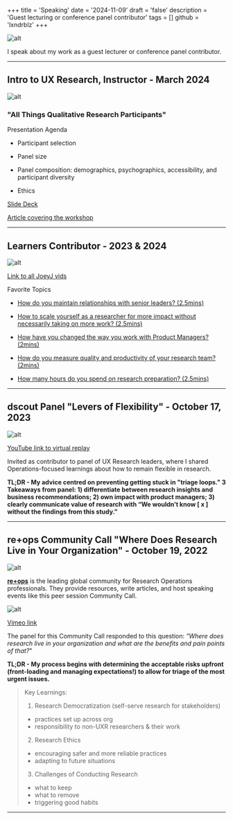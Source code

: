 +++
title = 'Speaking'
date = '2024-11-09'
draft = 'false'
description = 'Guest lecturing or conference panel contributor'
tags = []
github = 'lxndrblz'
+++

![alt](/images/portfolio/leading/speaking.png)

I speak about my work as a guest lecturer or conference panel contributor.

***

## Intro to UX Research, Instructor - March 2024

![alt](/images/portfolio/leading/learners_intro_uxr.png)

### "All Things Qualitative Research Participants" 

Presentation Agenda 

* Participant selection 

* Panel size

* Panel composition: demographics, psychographics, accessibility, and participant diversity 

* Ethics

[Slide Deck](https://docs.google.com/presentation/d/1XzvOco0yGJKJr7C665GbZyvsddSamo1K7EjXZwx1kjc/edit#slide=id.g2bf6f150df8_0_11)

[Article covering the workshop](https://www.linkedin.com/pulse/6-how-navigate-qualitative-research-select-right-dabhade-she-her--9vg2f/?trackingId=NBg4JRc2SLqRy6vXCNWrWw%3D%3D) 

***

## Learners Contributor - 2023 & 2024

![alt](/images/portfolio/leading/joeyj_learners.png)

[Link to all JoeyJ vids](https://landing.joinlearners.com/creator/joey-jakob)

Favorite Topics

- [How do you maintain relationships with senior leaders? (2.5mins)](https://landing.joinlearners.com/talk/how-do-you-maintain-relationships-with-senior-leadership_)

- [How to scale yourself as a researcher for more impact without necessarily taking on more work? (2.5mins)](https://landing.joinlearners.com/talk/how-can-you-scale-yourself-as-a-researcher-for-more-impact-without-necessarily-taking-on-more-work_)

- [How have you changed the way you work with Product Managers? (2mins)](https://landing.joinlearners.com/talk/how-have-you-changed-the-way-you-work-with-pms__)

- [How do you measure quality and productivity of your research team? (2mins)](https://landing.joinlearners.com/talk/how-do-you-measure-quality-and-productivity-of-your-research-team)

- [How many hours do you spend on research preparation? (2.5mins)](https://landing.joinlearners.com/talk/how-many-hours-do-you-spend-on-research-preparation)

***

## dscout Panel "Levers of Flexibility" - October 17, 2023

![alt](/images/portfolio/leading/colab.jpeg)

[YouTube link to virtual replay](https://youtu.be/YhvE8whw9QU?t=923&si=osfCaQJUTHW18ef0)

Invited as contributor to panel of UX Research leaders, where I shared Operations-focused learnings about how to remain flexible in research. 

**TL;DR - My advice centred on preventing getting stuck in "triage loops." 3 Takeaways from panel: 1) differentiate between research insights and business recommendations; 2) own impact with product managers; 3) clearly communicate value of research with “We wouldn’t know [ x ] without the findings from this study.”**

***

## re+ops Community Call "Where Does Research Live in Your Organization" - October 19, 2022

![alt](/images/portfolio/leading/re+ops1.png)

**[re+ops](https://researchops.community/)** is the leading global community for Research Operations professionals. They provide resources, write articles, and host speaking events like this peer session Community Call. 

![alt](/images/portfolio/leading/re+ops2.png)

[Vimeo link](https://vimeo.com/762304161#t=5m10s)

The panel for this Community Call responded to this question: *"Where does research live in your organization and what are the benefits and pain points of that?*" 

**TL;DR - My process begins with determining the acceptable risks upfront (front-loading and managing expectations!) to allow for triage of the most urgent issues.** 

> Key Learnings:  <br>
> 1. Research Democratization (self-serve research for stakeholders)  <br>
> * practices set up across org <br>
> * responsibility to non-UXR researchers & their work  <br>
> 2. Research Ethics  <br>
> * encouraging safer and more reliable practices  <br>
> * adapting to future situations <br>
> 3. Challenges of Conducting Research <br>
> * what to keep  <br>
> * what to remove  <br>
> * triggering good habits 

***